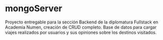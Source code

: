# mongoServer
Proyecto entregable para la sección Backend de la diplomatura Fullstack en Academia Numen, creación de CRUD completo.
Base de datos para cargar viajes realizados por usuarios y sus opiniones sobre los destinos visitados.
